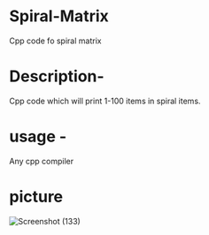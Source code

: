 # Spiral-Matrix
Cpp code fo spiral matrix
# Description-
Cpp code which will print 1-100 items in spiral items.
# usage -
Any cpp compiler
# picture
![Screenshot (133)](https://user-images.githubusercontent.com/49730497/85123146-52364f80-b245-11ea-9f9b-3d6f2b7699fe.png)
